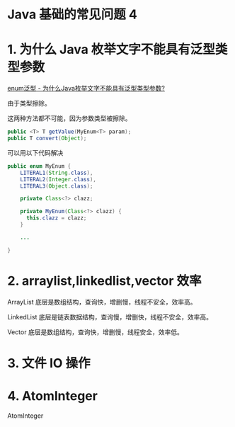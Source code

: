 # Java 基础的常见问题 4

# 1. 为什么 Java 枚举文字不能具有泛型类型参数

[enum泛型 - 为什么Java枚举文字不能具有泛型类型参数?](https://code-examples.net/zh-CN/q/41793e)

由于类型擦除。

这两种方法都不可能，因为参数类型被擦除。

```java
public <T> T getValue(MyEnum<T> param);
public T convert(Object);
```

可以用以下代码解决

```java
public enum MyEnum {
    LITERAL1(String.class),
    LITERAL2(Integer.class),
    LITERAL3(Object.class);

    private Class<?> clazz;

    private MyEnum(Class<?> clazz) {
      this.clazz = clazz;
    }

    ...

}
```

# 2. arraylist,linkedlist,vector 效率

ArrayList 底层是数组结构，查询快，增删慢，线程不安全，效率高。

LinkedList 底层是链表数据结构，查询慢，增删快，线程不安全，效率高。

Vector 底层是数组结构，查询快，增删慢，线程安全，效率低。

# 3. 文件 IO 操作

# 4. AtomInteger

AtomInteger